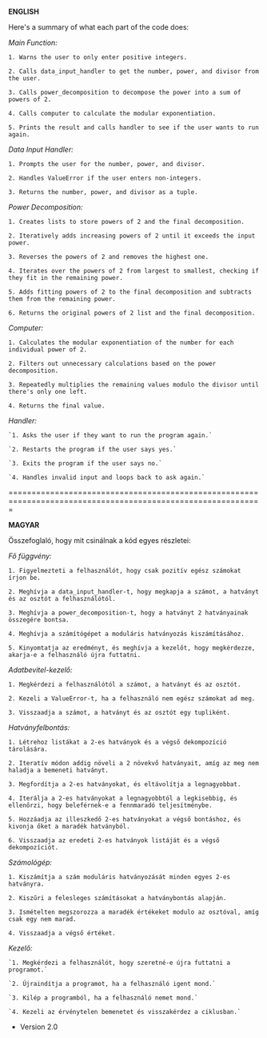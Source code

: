 **ENGLISH**

Here's a summary of what each part of the code does:

*Main Function:*

   `1. Warns the user to only enter positive integers.`
   
   `2. Calls data_input_handler to get the number, power, and divisor from the user.`
   
   `3. Calls power_decomposition to decompose the power into a sum of powers of 2.`
   
   `4. Calls computer to calculate the modular exponentiation.`
   
   `5. Prints the result and calls handler to see if the user wants to run again.`

*Data Input Handler:*

   `1. Prompts the user for the number, power, and divisor.`
   
   `2. Handles ValueError if the user enters non-integers.`
   
   `3. Returns the number, power, and divisor as a tuple.`

*Power Decomposition:*

   `1. Creates lists to store powers of 2 and the final decomposition.`
   
   `2. Iteratively adds increasing powers of 2 until it exceeds the input power.`
   
   `3. Reverses the powers of 2 and removes the highest one.`
   
   `4. Iterates over the powers of 2 from largest to smallest, checking if they fit in the remaining power.`
   
   `5. Adds fitting powers of 2 to the final decomposition and subtracts them from the remaining power.`
   
   `6. Returns the original powers of 2 list and the final decomposition.`

*Computer:*

   `1. Calculates the modular exponentiation of the number for each individual power of 2.`
   
   `2. Filters out unnecessary calculations based on the power decomposition.`
   
   `3. Repeatedly multiplies the remaining values modulo the divisor until there's only one left.`
   
   `4. Returns the final value.`

*Handler:*

    `1. Asks the user if they want to run the program again.`
    
    `2. Restarts the program if the user says yes.`
    
    `3. Exits the program if the user says no.`
    
    `4. Handles invalid input and loops back to ask again.`


=============================================================================================================

**MAGYAR**

Összefoglaló, hogy mit csinálnak a kód egyes részletei:

*Fő függvény:*

   `1. Figyelmezteti a felhasználót, hogy csak pozitív egész számokat írjon be.`
   
   `2. Meghívja a data_input_handler-t, hogy megkapja a számot, a hatványt és az osztót a felhasználótól.`
   
   `3. Meghívja a power_decomposition-t, hogy a hatványt 2 hatványainak összegére bontsa.`
   
   `4. Meghívja a számítógépet a moduláris hatványozás kiszámításához.`
   
   `5. Kinyomtatja az eredményt, és meghívja a kezelőt, hogy megkérdezze, akarja-e a felhasználó újra futtatni.`

*Adatbevitel-kezelő:*

   `1. Megkérdezi a felhasználótól a számot, a hatványt és az osztót.`
   
   `2. Kezeli a ValueError-t, ha a felhasználó nem egész számokat ad meg.`
   
   `3. Visszaadja a számot, a hatványt és az osztót egy tupliként.`

*Hatványfelbontás:*

   `1. Létrehoz listákat a 2-es hatványok és a végső dekompozíció tárolására.`
   
   `2. Iteratív módon addig növeli a 2 növekvő hatványait, amíg az meg nem haladja a bemeneti hatványt.`
   
   `3. Megfordítja a 2-es hatványokat, és eltávolítja a legnagyobbat.`
   
   `4. Iterálja a 2-es hatványokat a legnagyobbtól a legkisebbig, és ellenőrzi, hogy beleférnek-e a fennmaradó teljesítménybe.`
   
   `5. Hozzáadja az illeszkedő 2-es hatványokat a végső bontáshoz, és kivonja őket a maradék hatványból.`
   
   `6. Visszaadja az eredeti 2-es hatványok listáját és a végső dekompozíciót.`
   

*Számológép:*

   `1. Kiszámítja a szám moduláris hatványozását minden egyes 2-es hatványra.`
   
   `2. Kiszűri a felesleges számításokat a hatványbontás alapján.`
   
   `3. Ismételten megszorozza a maradék értékeket modulo az osztóval, amíg csak egy nem marad.`
   
   `4. Visszaadja a végső értéket.`

*Kezelő:*

    `1. Megkérdezi a felhasználót, hogy szeretné-e újra futtatni a programot.`
    
    `2. Újraindítja a programot, ha a felhasználó igent mond.`
    
    `3. Kilép a programból, ha a felhasználó nemet mond.`
    
    `4. Kezeli az érvénytelen bemenetet és visszakérdez a ciklusban.`

- Version 2.0
